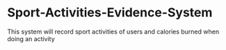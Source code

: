 # Sport-Activities-Evidence-System
This system will record sport activities of users and calories burned when doing an activity
